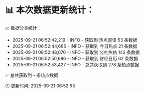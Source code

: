 📊 本次数据更新统计：
==========================

📈 数据分类统计：
- 2025-09-21 06:52:42,219 - INFO - 获取到 热点资讯 53 条数据
- 2025-09-21 06:52:44,685 - INFO - 获取到 今日热点 21 条数据
- 2025-09-21 06:52:48,070 - INFO - 获取到 公社热帖 142 条数据
- 2025-09-21 06:52:50,686 - INFO - 获取到 财经日历 62 条数据
- 2025-09-21 06:52:53,427 - INFO - 总共获取到 278 条热点数据

✅ 总共获取到 - 条热点数据

🕐 更新时间: 2025-09-21 06:52:53
